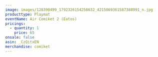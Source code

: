```yaml
---
image: images/128390499_1792326154258632_4215869361587388991_n.jpg
producttype: Playmat
eventName: Air Comiket 2 (Eatos)
pricings:
  - quantity: 1
    price: 65
onsale: false
asin: _CzQitxEN
merchandise: comiket
---
```

